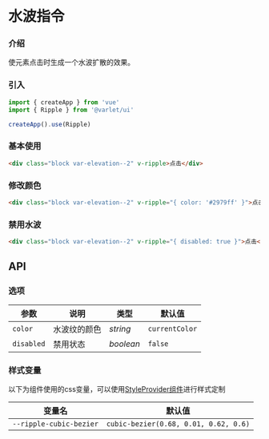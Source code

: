 # 水波指令

### 介绍
使元素点击时生成一个水波扩散的效果。

### 引入

```js
import { createApp } from 'vue'
import { Ripple } from '@varlet/ui'

createApp().use(Ripple)
```

### 基本使用

```html
<div class="block var-elevation--2" v-ripple>点击</div>
```

### 修改颜色

```html
<div class="block var-elevation--2" v-ripple="{ color: '#2979ff' }">点击</div>
```

### 禁用水波

```html
<div class="block var-elevation--2" v-ripple="{ disabled: true }">点击</div>
```

## API

### 选项

| 参数 | 说明 | 类型 | 默认值 |
| --- | --- | --- | --- |
| `color` | 水波纹的颜色 | _string_ | `currentColor` |
| `disabled` | 禁用状态 | _boolean_ | `false` |

### 样式变量
以下为组件使用的css变量，可以使用[StyleProvider组件](#/zh-CN/style-provider)进行样式定制

| 变量名 | 默认值 |
| --- | --- |
| `--ripple-cubic-bezier` | `cubic-bezier(0.68, 0.01, 0.62, 0.6)` |
